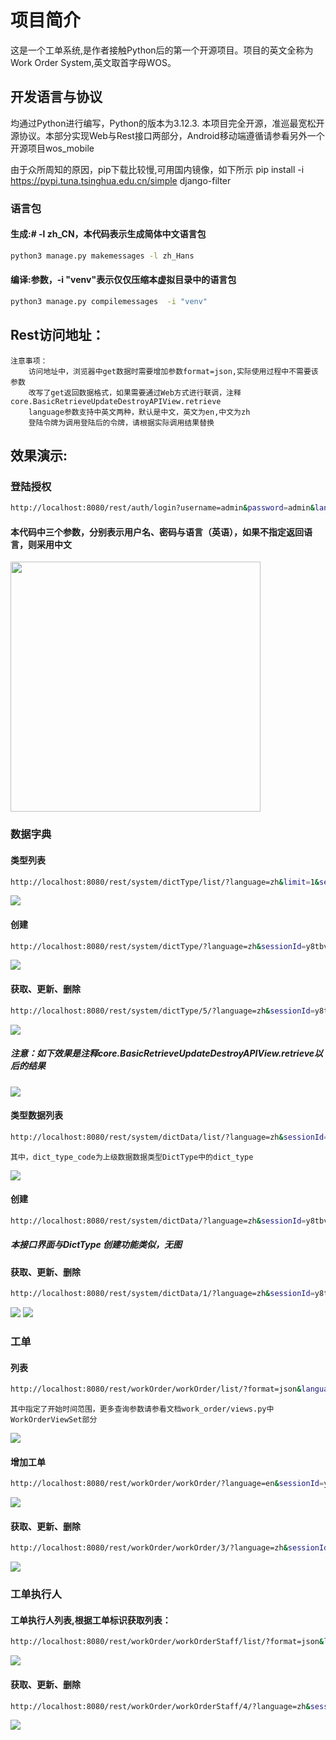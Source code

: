 # 项目简介

这是一个工单系统,是作者接触Python后的第一个开源项目。项目的英文全称为Work Order System,英文取首字母WOS。

## 开发语言与协议
均通过Python进行编写，Python的版本为3.12.3.
本项目完全开源，准巡最宽松开源协议。本部分实现Web与Rest接口两部分，Android移动端遵循请参看另外一个开源项目wos_mobile

由于众所周知的原因，pip下载比较慢,可用国内镜像，如下所示
pip install -i https://pypi.tuna.tsinghua.edu.cn/simple django-filter

### 语言包

#### 生成:# -l zh_CN，本代码表示生成简体中文语言包
```bash
python3 manage.py makemessages -l zh_Hans  
```
#### 编译:参数，-i "venv"表示仅仅压缩本虚拟目录中的语言包
```bash
python3 manage.py compilemessages  -i "venv"
``` 

## Rest访问地址：
    注意事项：
        访问地址中，浏览器中get数据时需要增加参数format=json,实际使用过程中不需要该参数
        改写了get返回数据格式，如果需要通过Web方式进行联调，注释core.BasicRetrieveUpdateDestroyAPIView.retrieve
        language参数支持中英文两种，默认是中文，英文为en,中文为zh
        登陆令牌为调用登陆后的令牌，请根据实际调用结果替换

## 效果演示:

### 登陆授权
```bash
http://localhost:8080/rest/auth/login?username=admin&password=admin&language=en
``` 
#### 本代码中三个参数，分别表示用户名、密码与语言（英语），如果不指定返回语言，则采用中文

<img src="./images/rest_login.png" width="400" />

### 数据字典
#### 类型列表
```bash
http://localhost:8080/rest/system/dictType/list/?language=zh&limit=1&sessionId=y8tbvccv0w5n2bf8ogr2jutjab97qsps
``` 
<img src="images/rest_dict_type.png" />

#### 创建
```bash
http://localhost:8080/rest/system/dictType/?language=zh&sessionId=y8tbvccv0w5n2bf8ogr2jutjab97qsps
``` 
<img src="images/rest_dict_type_create.png" />

#### 获取、更新、删除
```bash
http://localhost:8080/rest/system/dictType/5/?language=zh&sessionId=y8tbvccv0w5n2bf8ogr2jutjab97qsps
``` 
<img src="images/rest_dict_type_retrieve_update_destroy.png" />

##### 注意：如下效果是注释core.BasicRetrieveUpdateDestroyAPIView.retrieve以后的结果
<img src="images/rest_dict_type_update_result.png" />

#### 类型数据列表
```bash
http://localhost:8080/rest/system/dictData/list/?language=zh&sessionId=y8tbvccv0w5n2bf8ogr2jutjab97qsps&dict_type_code=work_order_cate&limit=10&offset=0
``` 
    其中，dict_type_code为上级数据数据类型DictType中的dict_type
<img src="images/rest_dict_data.png" />

#### 创建
```bash
http://localhost:8080/rest/system/dictData/?language=zh&sessionId=y8tbvccv0w5n2bf8ogr2jutjab97qsps&dict_type_code=work_order_cate
``` 
##### 本接口界面与DictType 创建功能类似，无图

#### 获取、更新、删除
```bash
http://localhost:8080/rest/system/dictData/1/?language=zh&sessionId=y8tbvccv0w5n2bf8ogr2jutjab97qsps
``` 
<img src="images/rest_dict_data_retrieve_update_destroy.png" />
<img src="images/rest_dict_data_update_result.png" />

### 工单
#### 列表
```bash
http://localhost:8080/rest/workOrder/workOrder/list/?format=json&language=zh&sessionId=y8tbvccv0w5n2bf8ogr2jutjab97qsps&start_date__gte=2025-06-01&start_date__lte=2025-06-09&limit=1&offset=0
``` 
    其中指定了开始时间范围，更多查询参数请参看文档work_order/views.py中WorkOrderViewSet部分
<img src="images/rest_work_order.png" />

#### 增加工单
```bash
http://localhost:8080/rest/workOrder/workOrder/?language=en&sessionId=y8tbvccv0w5n2bf8ogr2jutjab97qsps
```
<img src="images/rest_work_order_create.png" />

#### 获取、更新、删除
```bash
http://localhost:8080/rest/workOrder/workOrder/3/?language=zh&sessionId=y8tbvccv0w5n2bf8ogr2jutjab97qsps
``` 
<img src="images/rest_work_order_retrieve_update_destroy.png" />

### 工单执行人
#### 工单执行人列表,根据工单标识获取列表：
```bash
http://localhost:8080/rest/workOrder/workOrderStaff/list/?format=json&language=zh&sessionId=y8tbvccv0w5n2bf8ogr2jutjab97qsps&work_order_id=2
```
<img src="images/rest_work_order_staff.png" />

#### 获取、更新、删除
```bash
http://localhost:8080/rest/workOrder/workOrderStaff/4/?language=zh&sessionId=y8tbvccv0w5n2bf8ogr2jutjab97qsps
```
<img src="images/rest_work_order_staff_retrieve_update_destroy.png" />